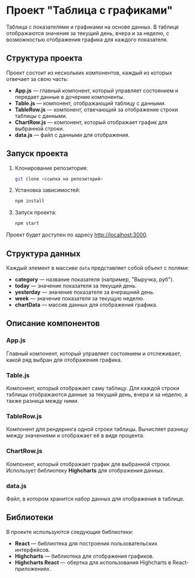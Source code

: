# Проект "Таблица с графиками"

Таблица с показателями и графиками на основе данных. В таблице отображаются значения за текущий день, вчера и за неделю, с возможностью отображения графика для каждого показателя.

## Структура проекта

Проект состоит из нескольких компонентов, каждый из которых отвечает за свою часть:

- **App.js** — главный компонент, который управляет состоянием и передает данные в дочерние компоненты.
- **Table.js** — компонент, отображающий таблицу с данными.
- **TableRow.js** — компонент, отвечающий за отображение строки таблицы с данными.
- **ChartRow.js** — компонент, который отображает график для выбранной строки.
- **data.js** — файл с данными для отображения.

## Запуск проекта

1. Клонирование репозитория:
   ```bash
   git clone <ссылка на репозиторий>
   ```

2. Установка зависимостей:
   ```bash
   npm install
   ```

3. Запуск проекта:
   ```bash
   npm start
   ```

Проект будет доступен по адресу [http://localhost:3000](http://localhost:3000).

## Структура данных

Каждый элемент в массиве `data` представляет собой объект с полями:

- **category** — название показателя (например, "Выручка, руб").
- **today** — значение показателя за текущий день.
- **yesterday** — значение показателя за вчерашний день.
- **week** — значение показателя за текущую неделю.
- **chartData** — массив данных для отображения графика.

## Описание компонентов

### **App.js**
Главный компонент, который управляет состоянием и отслеживает, какой ряд выбран для отображения графика.

### **Table.js**
Компонент, который отображает саму таблицу. Для каждой строки таблицы отображаются данные за текущий день, вчера и за неделю, а также разница между ними.

### **TableRow.js**
Компонент для рендеринга одной строки таблицы. Вычисляет разницу между значениями и отображает её в виде процента.

### **ChartRow.js**
Компонент, который отображает график для выбранной строки. Использует библиотеку **Highcharts** для отображения данных.

### **data.js**
Файл, в котором хранится набор данных для отображения в таблице.

## Библиотеки

В проекте используются следующие библиотеки:

- **React** — библиотека для построения пользовательских интерфейсов.
- **Highcharts** — библиотека для отображения графиков.
- **Highcharts React** — обертка для использования Highcharts в React-приложениях.
